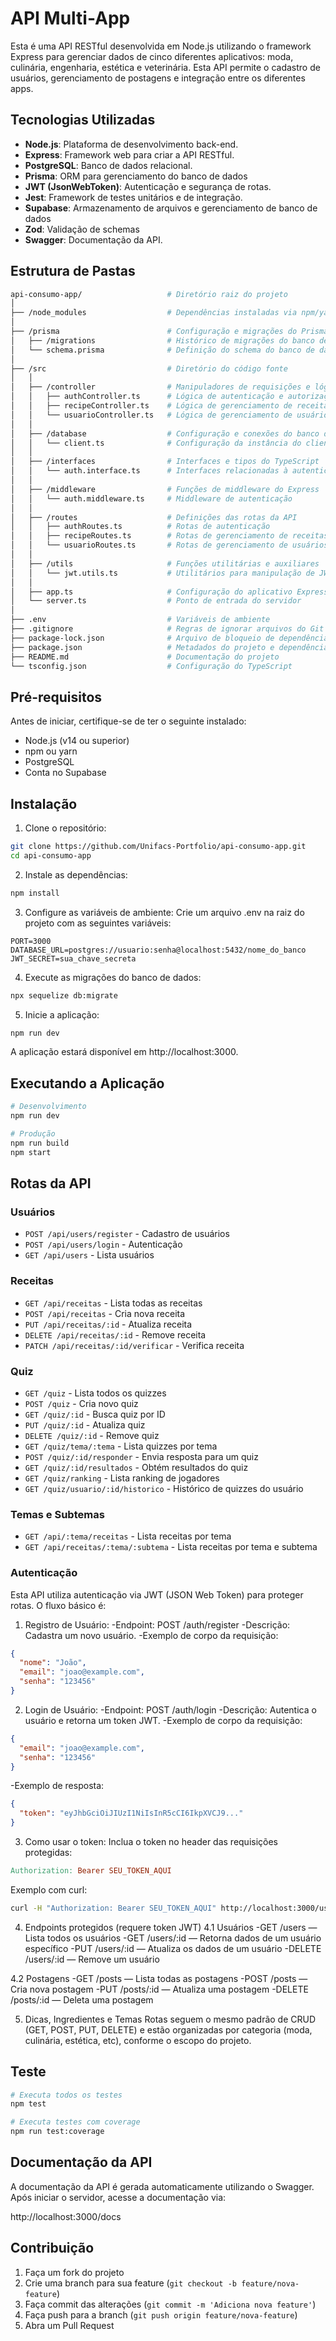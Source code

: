 # API Multi-App

Esta é uma API RESTful desenvolvida em Node.js utilizando o framework Express para gerenciar dados de cinco diferentes aplicativos: moda, culinária, engenharia, estética e veterinária. Esta API permite o cadastro de usuários, gerenciamento de postagens e integração entre os diferentes apps.

## Tecnologias Utilizadas

- **Node.js**: Plataforma de desenvolvimento back-end.
- **Express**: Framework web para criar a API RESTful.
- **PostgreSQL**: Banco de dados relacional.
- **Prisma**: ORM para gerenciamento do banco de dados
- **JWT (JsonWebToken)**: Autenticação e segurança de rotas.
- **Jest**: Framework de testes unitários e de integração.
- **Supabase**: Armazenamento de arquivos e gerenciamento de banco de dados
- **Zod**: Validação de schemas
- **Swagger**: Documentação da API.

## Estrutura de Pastas

```bash
api-consumo-app/                   # Diretório raiz do projeto
│
├── /node_modules                  # Dependências instaladas via npm/yarn
│
├── /prisma                        # Configuração e migrações do Prisma ORM
│   ├── /migrations                # Histórico de migrações do banco de dados
│   └── schema.prisma              # Definição do schema do banco de dados
│
├── /src                           # Diretório do código fonte
│   │
│   ├── /controller                # Manipuladores de requisições e lógica de negócio
│   │   ├── authController.ts      # Lógica de autenticação e autorização
│   │   ├── recipeController.ts    # Lógica de gerenciamento de receitas
│   │   └── usuarioController.ts   # Lógica de gerenciamento de usuários
│   │
│   ├── /database                  # Configuração e conexões do banco de dados
│   │   └── client.ts              # Configuração da instância do cliente Prisma
│   │
│   ├── /interfaces                # Interfaces e tipos do TypeScript
│   │   └── auth.interface.ts      # Interfaces relacionadas à autenticação
│   │
│   ├── /middleware                # Funções de middleware do Express
│   │   └── auth.middleware.ts     # Middleware de autenticação
│   │
│   ├── /routes                    # Definições das rotas da API
│   │   ├── authRoutes.ts          # Rotas de autenticação
│   │   ├── recipeRoutes.ts        # Rotas de gerenciamento de receitas
│   │   └── usuarioRoutes.ts       # Rotas de gerenciamento de usuários
│   │
│   ├── /utils                     # Funções utilitárias e auxiliares
│   │   └── jwt.utils.ts           # Utilitários para manipulação de JWT
│   │
│   ├── app.ts                     # Configuração do aplicativo Express
│   └── server.ts                  # Ponto de entrada do servidor
│
├── .env                           # Variáveis de ambiente
├── .gitignore                     # Regras de ignorar arquivos do Git
├── package-lock.json              # Arquivo de bloqueio de dependências
├── package.json                   # Metadados do projeto e dependências
├── README.md                      # Documentação do projeto
└── tsconfig.json                  # Configuração do TypeScript
```

## Pré-requisitos

Antes de iniciar, certifique-se de ter o seguinte instalado:

- Node.js (v14 ou superior)
- npm ou yarn
- PostgreSQL
- Conta no Supabase

## Instalação

1. Clone o repositório:
```bash
git clone https://github.com/Unifacs-Portfolio/api-consumo-app.git
cd api-consumo-app
```

2. Instale as dependências:
```bash
npm install
```

3. Configure as variáveis de ambiente:
Crie um arquivo .env na raiz do projeto com as seguintes variáveis:
```env
PORT=3000
DATABASE_URL=postgres://usuario:senha@localhost:5432/nome_do_banco
JWT_SECRET=sua_chave_secreta
```

4. Execute as migrações do banco de dados:
```bash
npx sequelize db:migrate
```

5. Inicie a aplicação:
```bash
npm run dev
```
A aplicação estará disponível em http://localhost:3000.

## Executando a Aplicação

```bash
# Desenvolvimento
npm run dev

# Produção
npm run build
npm start
```

## Rotas da API

### Usuários
- `POST /api/users/register` - Cadastro de usuários
- `POST /api/users/login` - Autenticação
- `GET /api/users` - Lista usuários

### Receitas
- `GET /api/receitas` - Lista todas as receitas
- `POST /api/receitas` - Cria nova receita
- `PUT /api/receitas/:id` - Atualiza receita
- `DELETE /api/receitas/:id` - Remove receita
- `PATCH /api/receitas/:id/verificar` - Verifica receita

### Quiz
- `GET /quiz` - Lista todos os quizzes
- `POST /quiz` - Cria novo quiz
- `GET /quiz/:id` - Busca quiz por ID
- `PUT /quiz/:id` - Atualiza quiz
- `DELETE /quiz/:id` - Remove quiz
- `GET /quiz/tema/:tema` - Lista quizzes por tema
- `POST /quiz/:id/responder` - Envia resposta para um quiz
- `GET /quiz/:id/resultados` - Obtém resultados do quiz
- `GET /quiz/ranking` - Lista ranking de jogadores
- `GET /quiz/usuario/:id/historico` - Histórico de quizzes do usuário

### Temas e Subtemas
- `GET /api/:tema/receitas` - Lista receitas por tema
- `GET /api/receitas/:tema/:subtema` - Lista receitas por tema e subtema

### Autenticação
Esta API utiliza autenticação via JWT (JSON Web Token) para proteger rotas. O fluxo básico é:

1. Registro de Usuário:
-Endpoint: POST /auth/register
-Descrição: Cadastra um novo usuário.
-Exemplo de corpo da requisição:
```json
{
  "nome": "João",
  "email": "joao@example.com",
  "senha": "123456"
}
```

2. Login de Usuário:
-Endpoint: POST /auth/login
-Descrição: Autentica o usuário e retorna um token JWT.
-Exemplo de corpo da requisição:
```json
{
  "email": "joao@example.com",
  "senha": "123456"
}
```
-Exemplo de resposta:
```json
{
  "token": "eyJhbGciOiJIUzI1NiIsInR5cCI6IkpXVCJ9..."
}
```

3. Como usar o token:
Inclua o token no header das requisições protegidas:
```makefile
Authorization: Bearer SEU_TOKEN_AQUI
```

Exemplo com curl:
```bash
curl -H "Authorization: Bearer SEU_TOKEN_AQUI" http://localhost:3000/users
```

4. Endpoints protegidos (requere token JWT)
4.1 Usuários
-GET /users — Lista todos os usuários
-GET /users/:id — Retorna dados de um usuário específico
-PUT /users/:id — Atualiza os dados de um usuário
-DELETE /users/:id — Remove um usuário

4.2 Postagens
-GET /posts — Lista todas as postagens
-POST /posts — Cria nova postagem
-PUT /posts/:id — Atualiza uma postagem
-DELETE /posts/:id — Deleta uma postagem

5. Dicas, Ingredientes e Temas
Rotas seguem o mesmo padrão de CRUD (GET, POST, PUT, DELETE) e estão organizadas por categoria (moda, culinária, estética, etc), conforme o escopo do projeto.

## Teste
```bash
# Executa todos os testes
npm test

# Executa testes com coverage
npm run test:coverage
```

## Documentação da API

A documentação da API é gerada automaticamente utilizando o Swagger. Após iniciar o servidor, acesse a documentação via:

http://localhost:3000/docs


## Contribuição

1. Faça um fork do projeto
2. Crie uma branch para sua feature (`git checkout -b feature/nova-feature`)
3. Faça commit das alterações (`git commit -m 'Adiciona nova feature'`)
4. Faça push para a branch (`git push origin feature/nova-feature`)
5. Abra um Pull Request